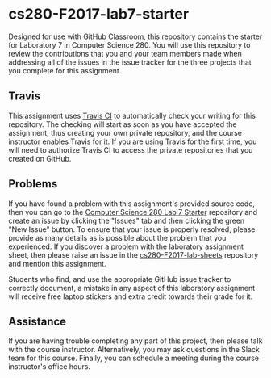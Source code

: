 <!---

TASK LIST:

  * Use cp -rf *.* to copy all of the files and directories in this repository
    to the starter repository for this assignment
  * Change into the directory for the starer repository
  * Update the header (e.g., #) to only give the name of the assignment
  * Update the first paragraph to include the commented-out content
  * Change the link in the # Problems section to point to this lab's starter
  * Create the assignment in the GitHub Classroom, noting the URL
  * Test the assignment by accepting it with your own GitHub account
  * Check to ensure that your GitHub repository is created correctly
  * Share the assignment link with all of the students using email or Slack

PROBLEMS?

  * Contact Gregory M. Kapfhammer by email or Slack
  * Raise an issue in the GitHub repository for this assignment

-->

# cs280-F2017-lab7-starter

Designed for use with [GitHub Classroom](https://classroom.github.com/), this
repository contains the starter for Laboratory 7 in Computer Science 280. You
will use this repository to review the contributions that you and your team
members made when addressing all of the issues in the issue tracker for the three
projects that you complete for this assignment.

## Travis

This assignment uses [Travis CI](https://travis-ci.com/) to automatically check
your writing for this repository. The checking will start as soon as you have
accepted the assignment, thus creating your own private repository, and the
course instructor enables Travis for it. If you are using Travis for the first
time, you will need to authorize Travis CI to access the private repositories
that you created on GitHub.

## Problems

If you have found a problem with this assignment's provided source code, then
you can go to the [Computer Science 280 Lab 7
Starter](https://github.com/Allegheny-Computer-Science-280-F2017/cs280-F2017-lab7-starter)
repository and create an issue by clicking the "Issues" tab and then clicking
the green "New Issue" button. To ensure that your issue is properly resolved,
please provide as many details as is possible about the problem that you
experienced. If you discover a problem with the laboratory assignment sheet,
then please raise an issue in the
[cs280-F2017-lab-sheets](https://github.com/Allegheny-Computer-Science-280-F2017/cs280-F2017-lab-sheets)
repository and mention this assignment.

Students who find, and use the appropriate GitHub issue tracker to correctly
document, a mistake in any aspect of this laboratory assignment will receive
free laptop stickers and extra credit towards their grade for it.

## Assistance

If you are having trouble completing any part of this project, then please talk
with the course instructor. Alternatively, you may ask questions in the Slack
team for this course. Finally, you can schedule a meeting during the course
instructor's office hours.
